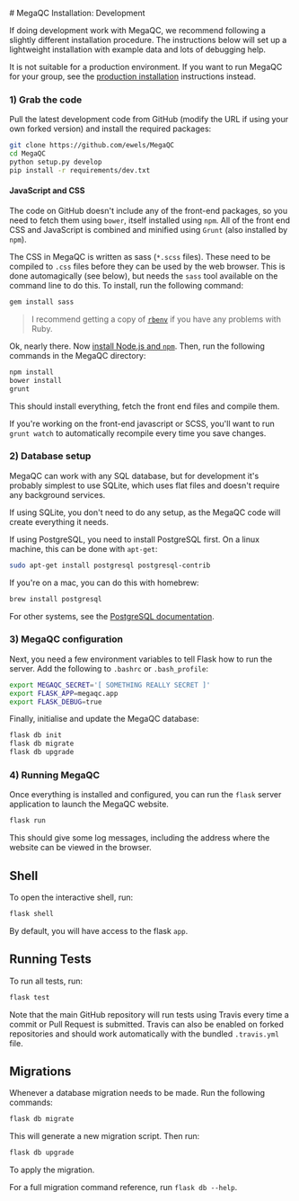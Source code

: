 # MegaQC Installation: Development

If doing development work with MegaQC, we recommend following a
slightly different installation procedure. The instructions below will
set up a lightweight installation with example data and lots of debugging help.

It is not suitable for a production environment. If you want to run
MegaQC for your group, see the [production installation](installation-dev.md)
instructions instead.

### 1) Grab the code
Pull the latest development code from GitHub (modify the URL if using
your own forked version) and install the required packages:

```bash
git clone https://github.com/ewels/MegaQC
cd MegaQC
python setup.py develop
pip install -r requirements/dev.txt
```

#### JavaScript and CSS
The code on GitHub doesn't include any of the front-end packages, so
you need to fetch them using `bower`, itself installed using `npm`.
All of the front end CSS and JavaScript is combined and minified using
`Grunt` (also installed by `npm`).

The CSS in MegaQC is written as sass (`*.scss` files). These need to
be compiled to `.css` files before they can be used by the web browser.
This is done automagically (see below), but needs the `sass` tool available
on the command line to do this. To install, run the following command:

```bash
gem install sass
```

> I recommend getting a copy of [`rbenv`](https://github.com/rbenv/rbenv) if you
> have any problems with Ruby.

Ok, nearly there. Now [install Node.js and `npm`](https://docs.npmjs.com/getting-started/installing-node).
Then, run the following commands in the MegaQC directory:

```bash
npm install
bower install
grunt
```

This should install everything, fetch the front end files and compile them.

If you're working on the front-end javascript or SCSS, you'll want to run
`grunt watch` to automatically recompile every time you save changes.

### 2) Database setup
MegaQC can work with any SQL database, but for development it's probably
simplest to use SQLite, which uses flat files and doesn't require any
background services.

If using SQLite, you don't need to do any setup, as the MegaQC code
will create everything it needs.

If using PostgreSQL, you need to install PostgreSQL first. On a linux machine, this can be
done with `apt-get`:

```bash
sudo apt-get install postgresql postgresql-contrib
```

If you're on a mac, you can do this with homebrew:

```bash
brew install postgresql
```

For other systems, see the [PostgreSQL documentation](https://www.postgresql.org/download/).

### 3) MegaQC configuration
Next, you need a few environment variables to tell Flask how to run the
server. Add the following to `.bashrc` or `.bash_profile`:

```bash
export MEGAQC_SECRET='[ SOMETHING REALLY SECRET ]'
export FLASK_APP=megaqc.app
export FLASK_DEBUG=true
```

Finally, initialise and update the MegaQC database:

```bash
flask db init
flask db migrate
flask db upgrade
```

### 4) Running MegaQC
Once everything is installed and configured, you can run the `flask` server
application to launch the MegaQC website. 

```bash
flask run
```

This should give some log messages, including the address where the website
can be viewed in the browser.


## Shell
To open the interactive shell, run:

```bash
flask shell
```

By default, you will have access to the flask `app`.


## Running Tests
To run all tests, run:

```bash
flask test
```

Note that the main GitHub repository will run tests using Travis every time
a commit or Pull Request is submitted. Travis can also be enabled on forked
repositories and should work automatically with the bundled `.travis.yml` file.

## Migrations
Whenever a database migration needs to be made. Run the following commands:

```bash
flask db migrate
```

This will generate a new migration script. Then run:

```bash
flask db upgrade
```

To apply the migration.

For a full migration command reference, run `flask db --help`.
